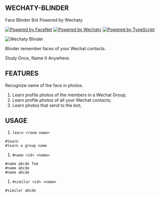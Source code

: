 WECHATY-BLINDER
---------------
Face Blinder Bot Powered by Wechaty

[![Powered by FaceNet](https://img.shields.io/badge/Powered%20By-FaceNet-green.svg)](https://github.com/zixia/node-facenet) [![Powered by Wechaty](https://img.shields.io/badge/Powered%20By-Wechaty-green.svg)](https://github.com/chatie/wechaty) [![Powered by TypeScript](https://img.shields.io/badge/Powered%20By-TypeScript-blue.svg)](https://www.typescriptlang.org/)

![Wechaty Blinder](https://zixia.github.io/wechaty-blinder/images/blinder.jpg)

Blinder remember faces of your Wechat contacts.

Study Once, Name It Anywhere.

FEATURES
--------

Recognize name of the face in photos.

1. Learn profile photos of the members in a Wechat Group;
1. Learn profile photos of all your Wechat contacts;
1. Learn photos that send to the bot;

USAGE
-----

1. `learn <room name>`

```
#learn
#learn a group name
```

1. `#name <id> <name>`

```
#name abcde Tom
#name abcde
#name abcde
```

1. `#similar <id> <name>`

```
#similar abcde
```
